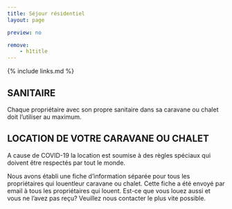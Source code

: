 ```yaml
---
title: Séjour résidentiel
layout: page

preview: no

remove:
    - h1title
---
```


{% include links.md %}

## SANITAIRE

Chaque propriétaire avec son propre sanitaire dans sa caravane ou chalet doit l’utiliser au maximum.

## LOCATION DE VOTRE CARAVANE OU CHALET

A cause de COVID-19 la location est soumise à des règles spéciaux qui doivent être respectés par tout le monde.

Nous avons établi une fiche d’information séparée pour tous les propriétaires qui louentleur caravane ou chalet. Cette fiche a été envoyé par email à tous les propriétaires qui louent. Est-ce que vous louez aussi et vous ne l’avez pas reçu? Veuillez nous contacter le plus vite possible.
